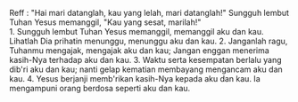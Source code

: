 Reff :
"Hai mari datanglah, kau yang lelah, mari datanglah!"
Sungguh lembut Tuhan Yesus memanggil, "Kau yang sesat, marilah!"
<br>
1.
Sungguh lembut Tuhan Yesus memanggil, memanggil aku dan kau.
Lihatlah Dia prihatin menunggu, menunggu aku dan kau.
2.
Janganlah ragu, Tuhanmu mengajak, mengajak aku dan kau;
Jangan enggan menerima kasih-Nya terhadap aku dan kau.
3.
Waktu serta kesempatan berlalu yang dib'ri aku dan kau;
nanti gelap kematian membayang mengancam aku dan kau.
4.
Yesus berjanji memb'rikan kasih-Nya kepada aku dan kau.
Ia mengampuni orang berdosa seperti aku dan kau.